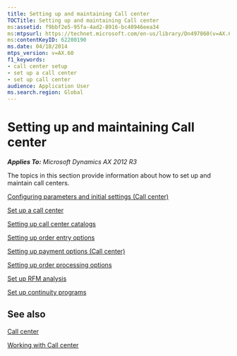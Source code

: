 ```yaml
---
title: Setting up and maintaining Call center
TOCTitle: Setting up and maintaining Call center
ms:assetid: f9bbf2e5-95fa-4ad2-8916-bc40946eea34
ms:mtpsurl: https://technet.microsoft.com/en-us/library/Dn497860(v=AX.60)
ms:contentKeyID: 62200190
ms.date: 04/18/2014
mtps_version: v=AX.60
f1_keywords:
- call center setup
- set up a call center
- set up call center
audience: Application User
ms.search.region: Global
---
```


# Setting up and maintaining Call center 


_**Applies To:** Microsoft Dynamics AX 2012 R3_

The topics in this section provide information about how to set up and maintain call centers.

[Configuring parameters and initial settings (Call center)](configuring-parameters-and-initial-settings-call-center.md)

[Set up a call center](set-up-a-call-center.md)

[Setting up call center catalogs](setting-up-call-center-catalogs.md)

[Setting up order entry options](setting-up-order-entry-options.md)

[Setting up payment options (Call center)](setting-up-payment-options-call-center.md)

[Setting up order processing options](setting-up-order-processing-options.md)

[Set up RFM analysis](set-up-rfm-analysis.md)

[Set up continuity programs](set-up-continuity-programs.md)

## See also

[Call center](call-center.md)

[Working with Call center](working-with-call-center.md)

  


